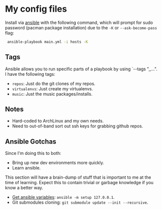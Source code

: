 My config files
===============

Install via [ansible](http://docs.ansible.com/ansible/) with the following
command, which will prompt for sudo password (pacman package installation) due
to the `-K` or `--ask-become-pass` flag:

```bash
 ansible-playbook main.yml -i hosts -K
```

Tags
----

Ansible allows you to run specific parts of a playbook by using `--tags
"<tag1>,<tag2>,...". I have the following tags:

* `repos`: Just do the git clones of my repos.
* `virtualenvs`: Just create my virtualenvs.
* `music`: Just the music packages/installs.

Notes
-----

* Hard-coded to ArchLinux and my own needs.
* Need to out-of-band sort out ssh keys for grabbing github repos.

Ansible Gotchas
---------------

Since I'm doing this to both:

* Bring up new dev environments more quickly.
* Learn ansible.

This section will have a brain-dump of stuff that is important to me at the
time of learning. Expect this to contain trivial or garbage knowledge if you
know a better way.

* [Get ansible variables](http://stackoverflow.com/questions/18839509/where-can-i-get-a-list-of-ansible-pre-defined-variables):
  `ansible -m setup 127.0.0.1`.
* Git submodules cloning: `git submodule update --init --recursive`.
